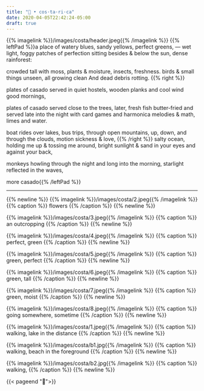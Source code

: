 ```yaml
---
title: "🌿 • cos·ta·ri·ca"
date: 2020-04-05T22:42:24-05:00
draft: true
---
```

{{% imagelink %}}/images/costa/header.jpeg{{% /imagelink %}}
{{% leftPad %}}a place of watery blues, sandy yellows, perfect greens, — wet light, foggy patches of perfection sitting besides & below the sun, dense rainforest:

crowded tall with moss, plants & moisture, insects, freshness. birds & small things unseen, all growing clean And dead debris rotting.
{{% right %}}

plates of casado served in quiet hostels, wooden planks
and cool wind good mornings,

plates of casado served close to the trees, later, fresh fish butter-fried and served late into the night with card games and harmonica melodies & math, limes and water.

boat rides over lakes, bus trips, through open mountains, up, down, and through the clouds, motion sickness & love,
{{% /right %}}
salty ocean, holding me up & tossing me around, bright sunlight & sand in your eyes and against your back,

monkeys howling through the night and long into the morning, starlight reflected in the waves,

more casado{{% /leftPad %}}

---
{{% newline %}}
{{% imagelink %}}/images/costa/2.jpeg{{% /imagelink %}}
{{% caption %}} flowers {{% /caption %}}
{{% newline %}}

{{% imagelink %}}/images/costa/3.jpeg{{% /imagelink %}}
{{% caption %}} an outcropping {{% /caption %}}
{{% newline %}}

{{% imagelink %}}/images/costa/4.jpeg{{% /imagelink %}}
{{% caption %}} perfect, green {{% /caption %}}
{{% newline %}}

{{% imagelink %}}/images/costa/5.jpeg{{% /imagelink %}}
{{% caption %}} green, perfect {{% /caption %}}
{{% newline %}}

{{% imagelink %}}/images/costa/6.jpeg{{% /imagelink %}}
{{% caption %}} green, tall {{% /caption %}}
{{% newline %}}

{{% imagelink %}}/images/costa/7.jpeg{{% /imagelink %}}
{{% caption %}} green, moist {{% /caption %}}
{{% newline %}}

{{% imagelink %}}/images/costa/8.jpeg{{% /imagelink %}}
{{% caption %}} going somewhere, sometime {{% /caption %}}
{{% newline %}}

{{% imagelink %}}/images/costa/1.jpeg{{% /imagelink %}}
{{% caption %}} walking, lake in the distance {{% /caption %}}
{{% newline %}}

{{% imagelink %}}/images/costa/b1.jpg{{% /imagelink %}}
{{% caption %}} walking, beach in the foreground {{% /caption %}}
{{% newline %}}

{{% imagelink %}}/images/costa/b2.jpg{{% /imagelink %}}
{{% caption %}} walking, {{% /caption %}}
{{% newline %}}

{{< pageend "🌿">}}
